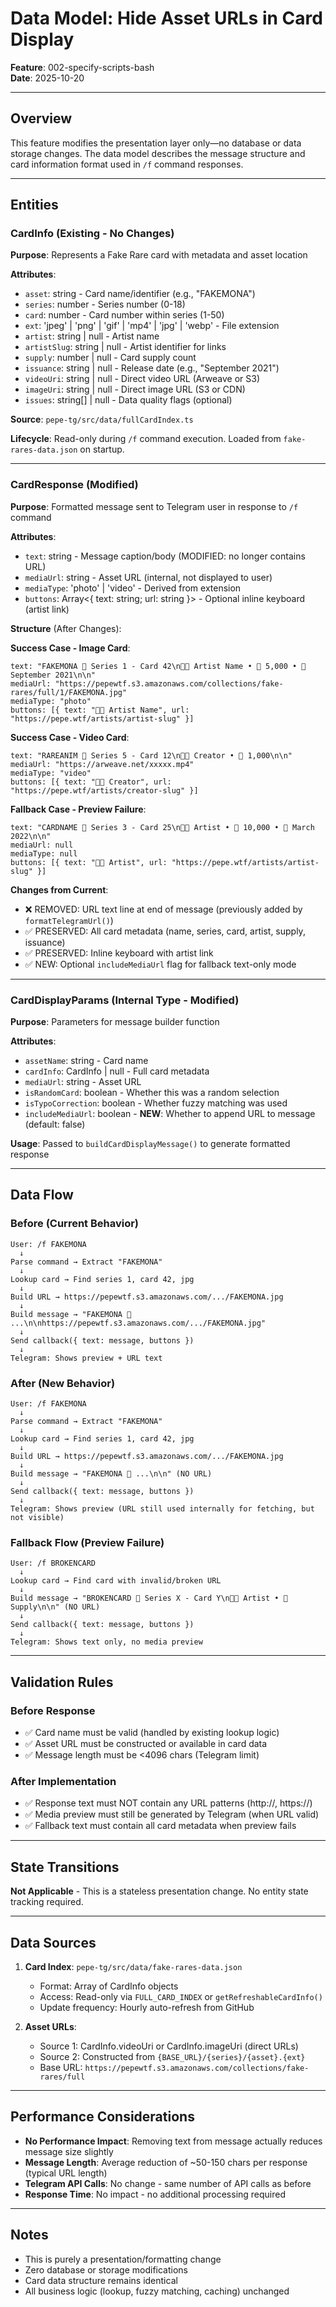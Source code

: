 # Data Model: Hide Asset URLs in Card Display

**Feature**: 002-specify-scripts-bash  
**Date**: 2025-10-20

---

## Overview

This feature modifies the presentation layer only—no database or data storage changes. The data model describes the message structure and card information format used in `/f` command responses.

---

## Entities

### CardInfo (Existing - No Changes)

**Purpose**: Represents a Fake Rare card with metadata and asset location

**Attributes**:
- `asset`: string - Card name/identifier (e.g., "FAKEMONA")
- `series`: number - Series number (0-18)
- `card`: number - Card number within series (1-50)
- `ext`: 'jpeg' | 'png' | 'gif' | 'mp4' | 'jpg' | 'webp' - File extension
- `artist`: string | null - Artist name
- `artistSlug`: string | null - Artist identifier for links
- `supply`: number | null - Card supply count
- `issuance`: string | null - Release date (e.g., "September 2021")
- `videoUri`: string | null - Direct video URL (Arweave or S3)
- `imageUri`: string | null - Direct image URL (S3 or CDN)
- `issues`: string[] | null - Data quality flags (optional)

**Source**: `pepe-tg/src/data/fullCardIndex.ts`

**Lifecycle**: Read-only during `/f` command execution. Loaded from `fake-rares-data.json` on startup.

---

### CardResponse (Modified)

**Purpose**: Formatted message sent to Telegram user in response to `/f` command

**Attributes**:
- `text`: string - Message caption/body (MODIFIED: no longer contains URL)
- `mediaUrl`: string - Asset URL (internal, not displayed to user)
- `mediaType`: 'photo' | 'video' - Derived from extension
- `buttons`: Array<{ text: string; url: string }> - Optional inline keyboard (artist link)

**Structure** (After Changes):

**Success Case - Image Card**:
```
text: "FAKEMONA 🐸 Series 1 - Card 42\n👨‍🎨 Artist Name • 💎 5,000 • 📅 September 2021\n\n"
mediaUrl: "https://pepewtf.s3.amazonaws.com/collections/fake-rares/full/1/FAKEMONA.jpg"
mediaType: "photo"
buttons: [{ text: "👨‍🎨 Artist Name", url: "https://pepe.wtf/artists/artist-slug" }]
```

**Success Case - Video Card**:
```
text: "RAREANIM 🐸 Series 5 - Card 12\n👨‍🎨 Creator • 💎 1,000\n\n"
mediaUrl: "https://arweave.net/xxxxx.mp4"
mediaType: "video"
buttons: [{ text: "👨‍🎨 Creator", url: "https://pepe.wtf/artists/creator-slug" }]
```

**Fallback Case - Preview Failure**:
```
text: "CARDNAME 🐸 Series 3 - Card 25\n👨‍🎨 Artist • 💎 10,000 • 📅 March 2022\n\n"
mediaUrl: null
mediaType: null
buttons: [{ text: "👨‍🎨 Artist", url: "https://pepe.wtf/artists/artist-slug" }]
```

**Changes from Current**:
- ❌ REMOVED: URL text line at end of message (previously added by `formatTelegramUrl()`)
- ✅ PRESERVED: All card metadata (name, series, card, artist, supply, issuance)
- ✅ PRESERVED: Inline keyboard with artist link
- ✅ NEW: Optional `includeMediaUrl` flag for fallback text-only mode

---

### CardDisplayParams (Internal Type - Modified)

**Purpose**: Parameters for message builder function

**Attributes**:
- `assetName`: string - Card name
- `cardInfo`: CardInfo | null - Full card metadata
- `mediaUrl`: string - Asset URL
- `isRandomCard`: boolean - Whether this was a random selection
- `isTypoCorrection`: boolean - Whether fuzzy matching was used
- `includeMediaUrl`: boolean - **NEW**: Whether to append URL to message (default: false)

**Usage**: Passed to `buildCardDisplayMessage()` to generate formatted response

---

## Data Flow

### Before (Current Behavior)

```
User: /f FAKEMONA
  ↓
Parse command → Extract "FAKEMONA"
  ↓
Lookup card → Find series 1, card 42, jpg
  ↓
Build URL → https://pepewtf.s3.amazonaws.com/.../FAKEMONA.jpg
  ↓
Build message → "FAKEMONA 🐸 ...\n\nhttps://pepewtf.s3.amazonaws.com/.../FAKEMONA.jpg"
  ↓
Send callback({ text: message, buttons })
  ↓
Telegram: Shows preview + URL text
```

### After (New Behavior)

```
User: /f FAKEMONA
  ↓
Parse command → Extract "FAKEMONA"
  ↓
Lookup card → Find series 1, card 42, jpg
  ↓
Build URL → https://pepewtf.s3.amazonaws.com/.../FAKEMONA.jpg
  ↓
Build message → "FAKEMONA 🐸 ...\n\n" (NO URL)
  ↓
Send callback({ text: message, buttons })
  ↓
Telegram: Shows preview (URL still used internally for fetching, but not visible)
```

### Fallback Flow (Preview Failure)

```
User: /f BROKENCARD
  ↓
Lookup card → Find card with invalid/broken URL
  ↓
Build message → "BROKENCARD 🐸 Series X - Card Y\n👨‍🎨 Artist • 💎 Supply\n\n" (NO URL)
  ↓
Send callback({ text: message, buttons })
  ↓
Telegram: Shows text only, no media preview
```

---

## Validation Rules

### Before Response
- ✅ Card name must be valid (handled by existing lookup logic)
- ✅ Asset URL must be constructed or available in card data
- ✅ Message length must be <4096 chars (Telegram limit)

### After Implementation
- ✅ Response text must NOT contain any URL patterns (http://, https://)
- ✅ Media preview must still be generated by Telegram (when URL valid)
- ✅ Fallback text must contain all card metadata when preview fails

---

## State Transitions

**Not Applicable** - This is a stateless presentation change. No entity state tracking required.

---

## Data Sources

1. **Card Index**: `pepe-tg/src/data/fake-rares-data.json`
   - Format: Array of CardInfo objects
   - Access: Read-only via `FULL_CARD_INDEX` or `getRefreshableCardInfo()`
   - Update frequency: Hourly auto-refresh from GitHub

2. **Asset URLs**: 
   - Source 1: CardInfo.videoUri or CardInfo.imageUri (direct URLs)
   - Source 2: Constructed from `{BASE_URL}/{series}/{asset}.{ext}`
   - Base URL: `https://pepewtf.s3.amazonaws.com/collections/fake-rares/full`

---

## Performance Considerations

- **No Performance Impact**: Removing text from message actually reduces message size slightly
- **Message Length**: Average reduction of ~50-150 chars per response (typical URL length)
- **Telegram API Calls**: No change - same number of API calls as before
- **Response Time**: No impact - no additional processing required

---

## Notes

- This is purely a presentation/formatting change
- Zero database or storage modifications
- Card data structure remains identical
- All business logic (lookup, fuzzy matching, caching) unchanged

